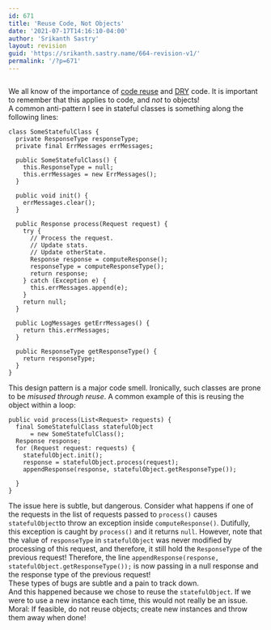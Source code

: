 ```yaml
---
id: 671
title: 'Reuse Code, Not Objects'
date: '2021-07-17T14:16:10-04:00'
author: 'Srikanth Sastry'
layout: revision
guid: 'https://srikanth.sastry.name/664-revision-v1/'
permalink: '/?p=671'
---
```


<!-- wp:image {"id":666} -->
<figure class="wp-block-image"><img src="https://srikanth.sastry.name/wp-content/uploads/2021/07/pexels-photo-5218009-edited.jpeg" alt="" class="wp-image-666"/></figure>
<!-- /wp:image -->

<!-- wp:paragraph -->
<p>We all know of the importance of <a href="https://en.wikipedia.org/wiki/Code_reuse">code reuse</a> and <a href="https://en.wikipedia.org/wiki/Don%27t_repeat_yourself">DRY</a> code. It is important to remember that this applies to code, and <em>not</em> to objects!<br>A common anti-pattern I see in stateful classes is something along the following lines:</p>
<!-- /wp:paragraph -->

<!-- wp:code -->
<pre class="wp-block-code"><code>class SomeStatefulClass {
  private ResponseType responseType;
  private final ErrMessages errMessages;
  
  public SomeStatefulClass() {
    this.ResponseType = null;
    this.errMessages = new ErrMessages();
  }
  
  public void init() {
    errMessages.clear();
  }
  
  public Response process(Request request) {
    try {
      // Process the request.
      // Update stats.
      // Update otherState.
      Response response = computeResponse();
      responseType = computeResponseType();
      return response;
    } catch (Exception e) {
      this.errMessages.append(e);
    }
    return null;
  }
  
  public LogMessages getErrMessages() {
    return this.errMessages;
  }
  
  public ResponseType getResponseType() {
    return responseType;
  }
}</code></pre>
<!-- /wp:code -->

<!-- wp:paragraph -->
<p>This design pattern is a major code smell. Ironically, such classes are prone to be <em>misused through reuse</em>. A common example of this is reusing the object within a loop:</p>
<!-- /wp:paragraph -->

<!-- wp:code -->
<pre class="wp-block-code"><code>public void process(List&lt;Request&gt; requests) {
  final SomeStatefulClass statefulObject
      = new SomeStatefulClass();
  Response response;
  for (Request request: requests) {
    statefulObject.init();
    response = statefulObject.process(request);
    appendResponse(response, statefulObject.getResponseType());
    
  }
}</code></pre>
<!-- /wp:code -->

<!-- wp:paragraph -->
<p>The issue here is subtle, but dangerous. Consider what happens if one of the requests in the list of requests passed to <code>process()</code> causes <code>statefulObject</code>to throw an exception inside <code>computeResponse()</code>. Dutifully, this exception is caught by <code>process()</code> and it returns <code>null</code>. However, note that the value of <code>responseType</code> in <code>statefulObject</code> was never modified by processing of this request, and therefore, it still hold the <code>ResponseType</code> of the previous request! Therefore, the line <code>appendResponse(response, statefulObject.getResponseType());</code> is now passing in a null response and the response type of the previous request!<br />These types of bugs are subtle and a pain to track down.<br />And this happened because we chose to reuse the <code>statefulObject</code>. If we were to use a new instance each time, this would not really be an issue.<br />Moral: If feasible, do not reuse objects; create new instances and throw them away when done!</p>
<!-- /wp:paragraph -->